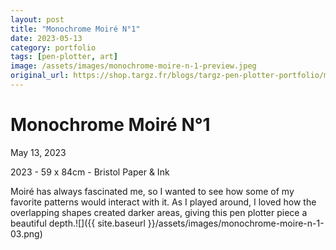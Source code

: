 ```yaml
---
layout: post
title: "Monochrome Moiré N°1"
date: 2023-05-13
category: portfolio
tags: [pen-plotter, art]
image: /assets/images/monochrome-moire-n-1-preview.jpeg
original_url: https://shop.targz.fr/blogs/targz-pen-plotter-portfolio/monochrome-moire-n-1
---
```



# Monochrome Moiré N°1
May 13, 2023

2023 - 59 x 84cm - Bristol Paper & Ink

Moiré has always fascinated me, so I wanted to see how some of my favorite patterns would interact with it. As I played around, I loved how the overlapping shapes created darker areas, giving this pen plotter piece a beautiful depth.![]({{ site.baseurl }}/assets/images/monochrome-moire-n-1-03.png)
